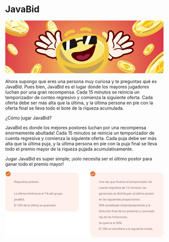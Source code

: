 # JavaBid



![](../.gitbook/assets/grupo-383.jpg)

Ahora supongo que eres una persona muy curiosa y te preguntas qué es JavaBid. Pues bien, JavaBid es el lugar donde los mayores jugadores luchan por una gran recompensa. Cada 15 minutos se reinicia un temporizador de conteo regresivo y comienza la siguiente oferta. Cada oferta debe ser más alta que la última, y la última persona en pie con la oferta final se lleva todo el bote de la riqueza acumulada.

¿Cómo jugar JavaBid?

JavaBid es donde los mejores postores luchan por una recompensa enormemente abultada! Cada 15 minutos se reinicia un temporizador de cuenta regresiva y comienza la siguiente oferta. Cada puja debe ser más alta que la última puja, y la última persona en pie con la puja final se lleva todo el premio mayor de la riqueza pujada acumulativamente. 

Jugar JavaBid es super simple; ¡solo necesita ser el último postor para ganar todo el premio mayor!

![](../.gitbook/assets/grupo-413.svg)

  



